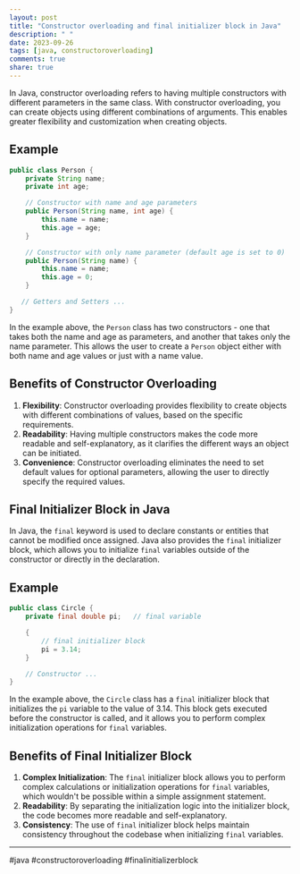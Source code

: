 ```yaml
---
layout: post
title: "Constructor overloading and final initializer block in Java"
description: " "
date: 2023-09-26
tags: [java, constructoroverloading]
comments: true
share: true
---
```


In Java, constructor overloading refers to having multiple constructors with different parameters in the same class. With constructor overloading, you can create objects using different combinations of arguments. This enables greater flexibility and customization when creating objects.

## Example

```java
public class Person {
    private String name;
    private int age;

    // Constructor with name and age parameters
    public Person(String name, int age) {
        this.name = name;
        this.age = age;
    }

    // Constructor with only name parameter (default age is set to 0)
    public Person(String name) {
        this.name = name;
        this.age = 0;
    }

   // Getters and Setters ...
}
```

In the example above, the `Person` class has two constructors - one that takes both the name and age as parameters, and another that takes only the name parameter. This allows the user to create a `Person` object either with both name and age values or just with a name value.

## Benefits of Constructor Overloading

1. **Flexibility**: Constructor overloading provides flexibility to create objects with different combinations of values, based on the specific requirements.
2. **Readability**: Having multiple constructors makes the code more readable and self-explanatory, as it clarifies the different ways an object can be initiated.
3. **Convenience**: Constructor overloading eliminates the need to set default values for optional parameters, allowing the user to directly specify the required values.

## Final Initializer Block in Java

In Java, the `final` keyword is used to declare constants or entities that cannot be modified once assigned. Java also provides the `final` initializer block, which allows you to initialize `final` variables outside of the constructor or directly in the declaration.

## Example

```java
public class Circle {
    private final double pi;   // final variable

    {
        // final initializer block
        pi = 3.14;
    }

    // Constructor ...
}
```

In the example above, the `Circle` class has a `final` initializer block that initializes the `pi` variable to the value of 3.14. This block gets executed before the constructor is called, and it allows you to perform complex initialization operations for `final` variables.

## Benefits of Final Initializer Block

1. **Complex Initialization**: The `final` initializer block allows you to perform complex calculations or initialization operations for `final` variables, which wouldn't be possible within a simple assignment statement.
2. **Readability**: By separating the initialization logic into the initializer block, the code becomes more readable and self-explanatory.
3. **Consistency**: The use of `final` initializer block helps maintain consistency throughout the codebase when initializing `final` variables.

---
‌‌#java #constructoroverloading #finalinitializerblock